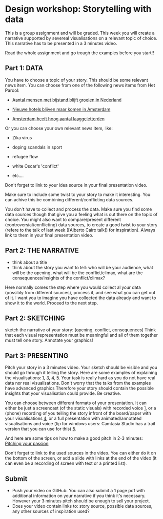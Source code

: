 # Design workshop: Storytelling with data

This is a group assignment and will be graded.
This week you will create a narrative supported by severeal visualisations on a relevant topic of choice.
This narrative has to be presented in a 3 minutes video.

Read the whole assignment and go trough the examples before you start!!

## Part 1: DATA

You have to choose a topic of your story. This should be some relevant news item.
You can choose from one of the following news items from Het Parool:

* [Aantal mensen met bijstand blijft groeien in Nederland]

* [Nieuwe hotels blijven maar komen in Amsterdam]

* [Amsterdam heeft hoog aantal laaggeletterden]


Or you can choose your own relevant news item, like:

* Zika virus

* doping scandals in sport

* refugee flow

* white Oscar's 'conflict'

* etc....

Don't forget to link to your idea source in your final presentation video.
 
Make sure to include some twist to your story to make it interesting. You can achive this be combining different/conflicting data sources.

You don't have to collect and process the data. Make sure you find some data sources though that give you a feeling what is out there on the topic of choice. You might also want to compare/present different (controversial/conflicting) data sources, to create a good twist to your story (refere to the talk of last week ([Alberto Cairo talk]) for inspiration).
Always link to them in your final presentation video.

## Part 2: THE NARRATIVE

- think about a title
- think about the story you want to tell: who will be your audience, what will be the opening, what will be the conflict/climax, what are the consequences/insights of the conflict/climax?

Here normally comes the step where you would collect al your data (possibly from different sources), process it, and see what you can get out of it. I want you to imagine you have collected the data already and want to show it to the world. Proceed to the next step.

## Part 2: SKETCHING

sketch the narrative of your story: (opening, conflict, consequences)
Think that each visual representation must be meaningful and all of them together must tell one story.
Annotate your graphics!

## Part 3: PRESENTING

Pitch your story in a 3 minutes video. 
Your sketch should be visible and you should go through it telling the story. 
Here are some examples of explaining the visualisations: [1], [3], [4], [5].
Your task is really hard as you do not have real data nor real visualisations. Don't worry that the talks from the examples have advanced graphics 
Therefore your story should contain the possible insights that your visualisation could provide. Be creative.

You can choose between different formats of your presentation. It can either be just a screencast (of the static visuals) with recorded voice [1], or a (phone) recording of you telling the story infront of the board/paper with your visualisations [4], or a full presentation with animated/annotated visualisations and voice (tip for windows users: Camtasia Studio has a trail version that you can use for this) [5]. 

And here are some tips on how to make a good pitch in 2-3 minutes: [Pitching your passion] 

Don't forget to link to the used sources in the video. You can either do it on the bottom of the screen, or add a slide with links at the end of the video (it can even be a recording of screen with text or a printed list).

## Submit
* Push your video on GitHub. You can also submit a 1 page pdf with additional information on your narrative if you think it's necessary. 
However your 3 minutes pitch should be enough to sell your project.
* Does your video contain links to: story source, possible data sources, any other sources of inspiration used? 



[Albert Cairo talk]: '/talks/storytelling'
[Aantal mensen met bijstand blijft groeien in Nederland]: http://www.parool.nl/binnenland/aantal-mensen-met-bijstand-blijft-groeien-in-nederland~a4253810/

[Nieuwe hotels blijven maar komen in Amsterdam]: http://www.parool.nl/amsterdam/nieuwe-hotels-blijven-maar-komen-in-amsterdam~a4253875/

[Amsterdam heeft hoog aantal laaggeletterden]: http://www.parool.nl/amsterdam/amsterdam-heeft-hoog-aantal-laaggeletterden~a4260515/
[Pitching your passion]: https://theinnographer.com//wp-content/uploads/2012/10/Pitching-your-passion-in-2-3-minutes-Infographic-v1.pdf
[1]: http://www.gapminder.org/videos/swine-flu-alert-news-death-ratio-tuberculosis/
[3]: http://www.gapminder.org/videos/crisis-narrows-china-uk-gap/
[4]: https://www.youtube.com/watch?v=pMOWylw6u4I
[5]: https://www.youtube.com/watch?feature=player_embedded&v=QPKKQnijnsM

